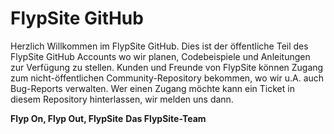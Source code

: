 # FlypSite GitHub

Herzlich Willkommen im FlypSite GitHub. Dies ist der öffentliche Teil des FlypSite GitHub Accounts wo wir planen, Codebeispiele und Anleitungen zur Verfügung zu stellen. Kunden und Freunde von FlypSite können Zugang zum nicht-öffentlichen Community-Repository bekommen, wo wir u.A. auch Bug-Reports verwalten. Wer einen Zugang möchte kann ein Ticket in diesem Repository hinterlassen, wir melden uns dann.

**Flyp On, Flyp Out, FlypSite**
**Das FlypSite-Team**
